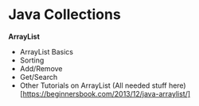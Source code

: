 # Java Collections

**ArrayList**
- ArrayList Basics
- Sorting
- Add/Remove
- Get/Search
- Other Tutorials on ArrayList
(All needed stuff here)[https://beginnersbook.com/2013/12/java-arraylist/]

